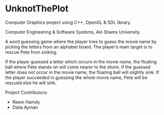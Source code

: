 # UnknotThePlot

Computer Graphics project using C++, OpenGL & SDL library.

Computer Engineering & Software Systems, Ain Shams University.



A word guessing game where the player tries to guess the movie name by picking the letters from an alphabet board. The player’s main target is to rescue Pete from sinking. 

If the player guessed a letter which occurs in the movie name, the floating ball where Pete stands on will come nearer to the shore. If the guessed letter does not occur in the movie name, the floating ball will slightly sink. If the player succeeded in guessing the whole movie name, Pete will be rescued else he will sink. 

Project Contributors:
- Reem Hamdy
- Dalia Ayman
